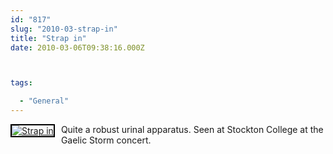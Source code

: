 ```yaml
---
id: "817"
slug: "2010-03-strap-in"
title: "Strap in"
date: 2010-03-06T09:38:16.000Z



tags:

  - "General"
---
```

<div class="sqs-html-content">
  <div style="float: left; margin-right: 10px; margin-bottom: 10px;"> <a href="http://www.flickr.com/photos/mclazarus/4410378357/" title="Strap in"><img src="http://farm5.static.flickr.com/4027/4410378357_9de4830424_m.jpg" alt="Strap in" style="border: solid 2px #000000;" /></a>
</div>
<p>Quite a robust urinal apparatus. Seen at Stockton College at the<br />
Gaelic Storm concert.
<br clear="all" /></p>
</div>
